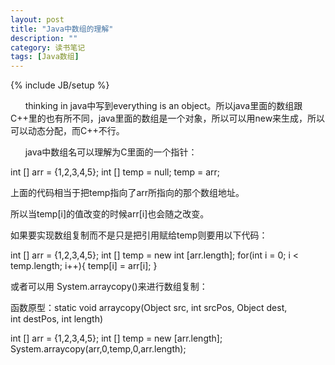 ```yaml
---
layout: post
title: "Java中数组的理解"
description: ""
category: 读书笔记
tags: [Java数组]
---
```

{% include JB/setup %}

      thinking in java中写到everything is an object。所以java里面的数组跟C++里的也有所不同，java里面的数组是一个对象，所以可以用new来生成，所以可以动态分配，而C++不行。

      java中数组名可以理解为C里面的一个指针：

int [] arr = {1,2,3,4,5};
int [] temp = null;
temp = arr; 

上面的代码相当于把temp指向了arr所指向的那个数组地址。

所以当temp[i]的值改变的时候arr[i]也会随之改变。

如果要实现数组复制而不是只是把引用赋给temp则要用以下代码：

int [] arr = {1,2,3,4,5};
int [] temp = new int [arr.length];
for(int i = 0; i < temp.length; i++){
    temp[i] = arr[i];
} 

或者可以用 System.arraycopy()来进行数组复制：

函数原型：static void arraycopy(Object src, int srcPos, Object dest, int destPos, int length) 

int [] arr = {1,2,3,4,5};
int [] temp = new [arr.length];
System.arraycopy(arr,0,temp,0,arr.length); 


